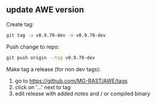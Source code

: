 ## update AWE version

Create tag:
```bash
git tag -a v0.9.70-dev -m v0.9.70-dev
```

Push change to repo:
```bash
git push origin --tag v0.9.70-dev
```

Make tag a release (for non dev tags):
1. go to https://github.com/MG-RAST/AWE/tags
2. click on '...' next to tag
3. edit release with added notes and / or compiled binary
